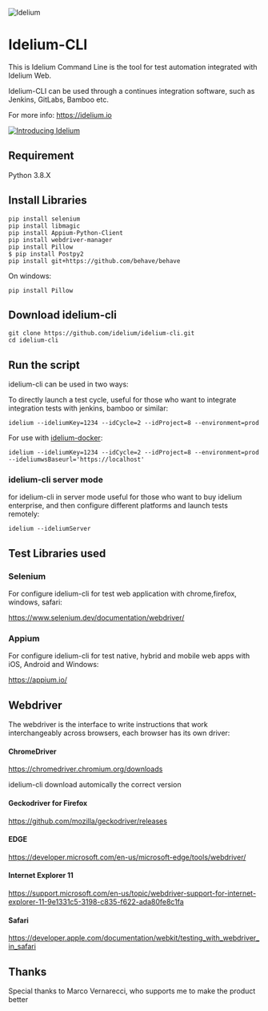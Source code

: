 ![Idelium](https://idelium.io/assets/images/idelium.png)

# Idelium-CLI

This is Idelium Command Line is the tool for test automation integrated with Idelium Web.

Idelium-CLI can be used through a continues integration software, such as Jenkins, GitLabs, Bamboo etc.

For more info: https://idelium.io

[![Introducing Idelium](https://img.youtube.com/vi/nGe3c_CU0NQ/0.jpg)](https://youtu.be/nGe3c_CU0NQ)

## Requirement

Python 3.8.X

## Install Libraries


```
pip install selenium
pip install libmagic
pip install Appium-Python-Client
pip install webdriver-manager
pip install Pillow
$ pip install Postpy2
pip install git+https://github.com/behave/behave
```
On windows:
```
pip install Pillow
```


## Download idelium-cli

```
git clone https://github.com/idelium/idelium-cli.git
cd idelium-cli
```

## Run the script

idelium-cli can be used in two ways:

To directly launch a test cycle, useful for those who want to integrate integration tests with jenkins, bamboo or similar:

```
idelium --ideliumKey=1234 --idCycle=2 --idProject=8 --environment=prod
```

For use with [idelium-docker](https://github.com/idelium/idelium-docker):

```
idelium --ideliumKey=1234 --idCycle=2 --idProject=8 --environment=prod --ideliumwsBaseurl='https://localhost'
```

### idelium-cli server mode
for idelium-cli in server mode useful for those who want to buy idelium enterprise, and then configure different platforms and launch tests remotely:

```
idelium --ideliumServer
```

## Test Libraries used

### Selenium

For configure idelium-cli for test web application with chrome,firefox, windows, safari:

https://www.selenium.dev/documentation/webdriver/

### Appium

For configure idelium-cli for test native, hybrid and mobile web apps with iOS, Android and Windows:

https://appium.io/

## Webdriver

The webdriver is the interface to write instructions that work interchangeably across browsers, each browser has its own driver:

#### ChromeDriver

https://chromedriver.chromium.org/downloads

idelium-cli download automically the correct version

#### Geckodriver for Firefox

https://github.com/mozilla/geckodriver/releases

#### EDGE

https://developer.microsoft.com/en-us/microsoft-edge/tools/webdriver/

#### Internet Explorer 11

https://support.microsoft.com/en-us/topic/webdriver-support-for-internet-explorer-11-9e1331c5-3198-c835-f622-ada80fe8c1fa

#### Safari

https://developer.apple.com/documentation/webkit/testing_with_webdriver_in_safari

## Thanks

Special thanks to Marco Vernarecci, who supports me to make the product better
